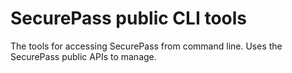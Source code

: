SecurePass public CLI tools
===========================

The tools for accessing SecurePass from command line.
Uses the SecurePass public APIs to manage.


